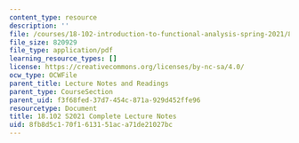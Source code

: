 ```yaml
---
content_type: resource
description: ''
file: /courses/18-102-introduction-to-functional-analysis-spring-2021/8fb8d5c170f1613151aca71de21027bc_MIT18_102s21_full_lec.pdf
file_size: 820929
file_type: application/pdf
learning_resource_types: []
license: https://creativecommons.org/licenses/by-nc-sa/4.0/
ocw_type: OCWFile
parent_title: Lecture Notes and Readings
parent_type: CourseSection
parent_uid: f3f68fed-37d7-454c-871a-929d452ffe96
resourcetype: Document
title: 18.102 S2021 Complete Lecture Notes
uid: 8fb8d5c1-70f1-6131-51ac-a71de21027bc
---
```

